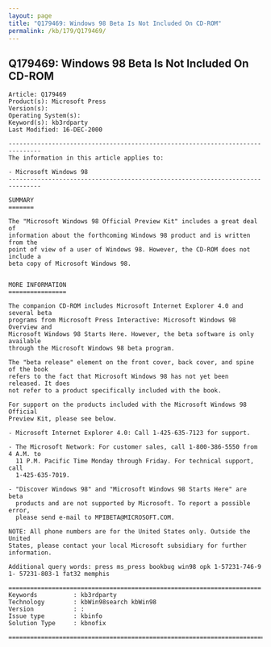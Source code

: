 ```yaml
---
layout: page
title: "Q179469: Windows 98 Beta Is Not Included On CD-ROM"
permalink: /kb/179/Q179469/
---
```


## Q179469: Windows 98 Beta Is Not Included On CD-ROM

	Article: Q179469
	Product(s): Microsoft Press
	Version(s): 
	Operating System(s): 
	Keyword(s): kb3rdparty
	Last Modified: 16-DEC-2000
	
	-------------------------------------------------------------------------------
	The information in this article applies to:
	
	- Microsoft Windows 98 
	-------------------------------------------------------------------------------
	
	SUMMARY
	=======
	
	The "Microsoft Windows 98 Official Preview Kit" includes a great deal of
	information about the forthcoming Windows 98 product and is written from the
	point of view of a user of Windows 98. However, the CD-ROM does not include a
	beta copy of Microsoft Windows 98.
	
	
	MORE INFORMATION
	================
	
	The companion CD-ROM includes Microsoft Internet Explorer 4.0 and several beta
	programs from Microsoft Press Interactive: Microsoft Windows 98 Overview and
	Microsoft Windows 98 Starts Here. However, the beta software is only available
	through the Microsoft Windows 98 beta program.
	
	The "beta release" element on the front cover, back cover, and spine of the book
	refers to the fact that Microsoft Windows 98 has not yet been released. It does
	not refer to a product specifically included with the book.
	
	For support on the products included with the Microsoft Windows 98 Official
	Preview Kit, please see below.
	
	- Microsoft Internet Explorer 4.0: Call 1-425-635-7123 for support.
	
	- The Microsoft Network: For customer sales, call 1-800-386-5550 from 4 A.M. to
	  11 P.M. Pacific Time Monday through Friday. For technical support, call
	  1-425-635-7019.
	
	- "Discover Windows 98" and "Microsoft Windows 98 Starts Here" are beta
	  products and are not supported by Microsoft. To report a possible error,
	  please send e-mail to MPIBETA@MICROSOFT.COM.
	
	NOTE: All phone numbers are for the United States only. Outside the United
	States, please contact your local Microsoft subsidiary for further information.
	
	Additional query words: press ms_press bookbug win98 opk 1-57231-746-9 1- 57231-803-1 fat32 memphis
	
	======================================================================
	Keywords          : kb3rdparty 
	Technology        : kbWin98search kbWin98
	Version           : :
	Issue type        : kbinfo
	Solution Type     : kbnofix
	
	=============================================================================
	
